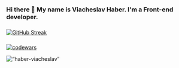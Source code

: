 ### Hi there 👋 My name is Viacheslav Haber. I'm a Front-end developer.

###
[![GitHub Streak](https://streak-stats.demolab.com?user=haber-viacheslav&theme=transparent)](https://git.io/streak-stats)
###
[![codewars](https://www.codewars.com/users/jokercs/badges/large)](https://www.codewars.com/users/jokercs)  

<p align=“left”> <img src=“https://komarev.com/ghpvc/?username=haber-viacheslav&label=Profile%20views&color=0e75b6&style=flat” alt=“haber-viacheslav” /> </p>
<!--
**haber-viacheslav/haber-viacheslav** is a ✨ _special_ ✨ repository because its `README.md` (this file) appears on your GitHub profile.

Here are some ideas to get you started:

- 🔭 I’m currently working on ...
- 🌱 I’m currently learning ...
- 👯 I’m looking to collaborate on ...
- 🤔 I’m looking for help with ...
- 💬 Ask me about ...
- 📫 How to reach me: ...
- 😄 Pronouns: ...
- ⚡ Fun fact: ...
-->
